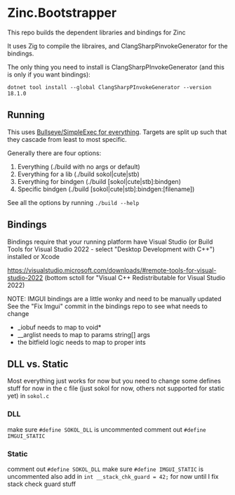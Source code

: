 # Zinc.Bootstrapper

This repo builds the dependent libraries and bindings for Zinc

It uses Zig to compile the libraires, and ClangSharpPinvokeGenerator for the bindings.

The only thing you need to install is ClangSharpPInvokeGenerator (and this is only if you want bindings):

`dotnet tool install --global ClangSharpPInvokeGenerator --version 18.1.0`

## Running

This uses [Bullseye/SimpleExec for everything](https://mysticmind.dev/dotnet-build-tool-using-bullseye-and-simpleexec). Targets are split up such that they cascade from least to most specific.

Generally there are four options:
1. Everything (./build with no args or default)
2. Everything for a lib (./build sokol|cute|stb)
2. Everything for bindgen (./build [sokol|cute|stb]:bindgen)
2. Specific bindgen (./build [sokol|cute|stb]:bindgen:[filename])

See all the options by running `./build --help`


## Bindings

Bindings require that your running platform have Visual Studio (or Build Tools for Visual Studio 2022 - select "Desktop Development with C++") installed or Xcode

https://visualstudio.microsoft.com/downloads/#remote-tools-for-visual-studio-2022 (bottom sctoll for "Visual C++ Redistributable for Visual Studio 2022)

NOTE: IMGUI bindings are a little wonky and need to be manually updated
See the "Fix Imgui" commit in the bindings repo to see what needs to change
* _iobuf needs to map to void*
* __arglist needs to map to params string[] args
* the bitfield logic needs to map to proper ints 

## DLL vs. Static
Most everything just works for now but you need to change some defines stuff for now in the c file (just sokol for now, others not supported for static yet)
in `sokol.c`
### DLL
make sure `#define SOKOL_DLL` is uncommented
comment out `#define IMGUI_STATIC`
### Static
comment out `#define SOKOL_DLL`
make sure `#define IMGUI_STATIC` is uncommented
also add in `int __stack_chk_guard = 42;` for now until I fix stack check guard stuff